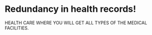 # Redundancy in health records!
HEALTH CARE WHERE YOU WILL GET ALL TYPES OF THE MEDICAL FACILITIES.
